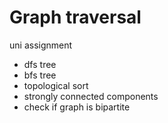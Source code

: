 # Graph traversal
uni assignment
- dfs tree
- bfs tree
- topological sort
- strongly connected components
- check if graph is bipartite
